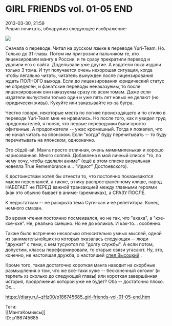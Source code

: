 GIRL FRIENDS vol. 01-05 END
============================

   
 2013-03-30, 21:59   
  Решил почитать, обнаружив следующее изображение:   
   
  ![](http://s60.radikal.ru/i170/1303/43/7f1fb6e0cea4.png)    
   
 Сначала о переводе. Читал на русском языке в переводе Yuri-Team. Но. Только до 31 главы. Потом им пригрозили пальчиком те, кто лицензировали мангу в России, и те сразу прекратили перевод и удалили его с сайта. Доделывали уже другие. А издатели пока издали только 3 тома. И тут получается очень нехорошая ситуация, когда чтобы легально читать, читатель вынужден после лицензирования ждать ПОЛНОГО выхода. Если до лицензирования юридический статус не определён, и фанатские переводы ненаказуемы, то после лицензирования они наказуемы сразу по всем томам. Даже если издатели выпустили только один и уже пять лет новых не делают (но юридически живы). Кукуйте или заказывайте из-за бугра.   
   
 Честно говоря, некоторые места по логике происходящего и по стилю в переводе Yuri-Team мне не нравились. Но после того, как я увидел труд продолжателей, я понял, что первые переводчики были просто офигенные. А продолжатели -- ужас кромешный. Тогда я пожалел, что не начал читать на японском. Если "когда" буду перечитывать -- то буду перечитывать на японском, однозначно.   
   
 Это сёдзё-ай. Манга просто отличная, очень мимимиленькая и хорошо нарисованная. Много соплей. Добавлена в мой личный список "то, по чему хочу, чтобы сделали аниме" (ещё в этом списке визуальная новелла True Remembrance и... "Идиот" Достоевского).   
   
 К достоинствам хотел бы отнести то, что постоянно показываются мысли персонажей, а также, в пику распространённому клише, народ НАБЕГАЕТ не ПЕРЕД важной транзакцией между главными героями (как это обычно бывает в аниме-гаремниках), а СРАЗУ ПОСЛЕ.   
   
 К недостаткам -- не раскрыта тема Суги-сан и её репетитора. Конец немного смазан.   
   
 Во время чтения постоянно посмеивался, но не так, что "ахаха", а "кхе-кхе-кхе". Не, реально смешно. Но не до коликов. И как-то... особенно.   
   
 Также было встречено несколько относительно умных мыслей, одной из занимательнейших из которых оказалась следующая -- люди "дружат" с теми, с кем тусуются по "долгу службы". А если потом, допустим, классы переформировали, то старые связи угасают. Ну, это, конечно, не настоящая дружба, о настоящей  [спел Высоцкий](https://www.youtube.com/watch?v=N2xO_FWR1z8)  .   
   
 Кроме того, такая достаточно короткая манга наводит на скорбные размышления о том, что же всё-таки хуже -- бесконечный онгоинг (и терпеть хз сколько до следующей главы) или короткая завершённая история, продолжения которой уже не будет? Оба -- достаточно плохо. Эх...   
    
 <https://diary.ru/~zHz00/p186745685_girl-friends-vol-01-05-end.htm>   
   
 Теги:   
 [[МангаКомиксы]]   
 ID: p186745685
